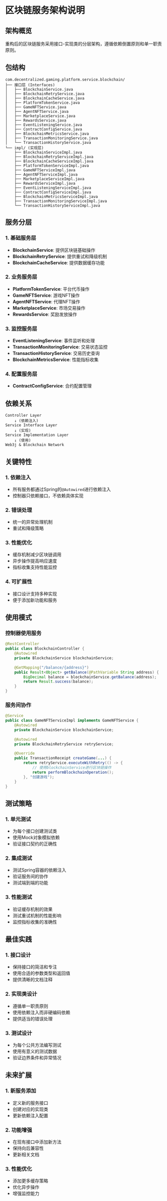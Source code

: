 # 区块链服务架构说明

## 架构概览

重构后的区块链服务采用接口-实现类的分层架构，遵循依赖倒置原则和单一职责原则。

## 包结构

```
com.decentralized.gaming.platform.service.blockchain/
├── 接口层 (Interfaces)
│   ├── BlockchainService.java
│   ├── BlockchainRetryService.java
│   ├── BlockchainCacheService.java
│   ├── PlatformTokenService.java
│   ├── GameNFTService.java
│   ├── AgentNFTService.java
│   ├── MarketplaceService.java
│   ├── RewardsService.java
│   ├── EventListeningService.java
│   ├── ContractConfigService.java
│   ├── BlockchainMetricsService.java
│   ├── TransactionMonitoringService.java
│   └── TransactionHistoryService.java
└── impl/ (实现层)
    ├── BlockchainServiceImpl.java
    ├── BlockchainRetryServiceImpl.java
    ├── BlockchainCacheServiceImpl.java
    ├── PlatformTokenServiceImpl.java
    ├── GameNFTServiceImpl.java
    ├── AgentNFTServiceImpl.java
    ├── MarketplaceServiceImpl.java
    ├── RewardsServiceImpl.java
    ├── EventListeningServiceImpl.java
    ├── ContractConfigServiceImpl.java
    ├── BlockchainMetricsServiceImpl.java
    ├── TransactionMonitoringServiceImpl.java
    └── TransactionHistoryServiceImpl.java
```

## 服务分层

### 1. 基础服务层
- **BlockchainService**: 提供区块链基础操作
- **BlockchainRetryService**: 提供重试和降级机制
- **BlockchainCacheService**: 提供数据缓存功能

### 2. 业务服务层
- **PlatformTokenService**: 平台代币操作
- **GameNFTService**: 游戏NFT操作
- **AgentNFTService**: 代理NFT操作
- **MarketplaceService**: 市场交易操作
- **RewardsService**: 奖励发放操作

### 3. 监控服务层
- **EventListeningService**: 事件监听和处理
- **TransactionMonitoringService**: 交易状态监控
- **TransactionHistoryService**: 交易历史查询
- **BlockchainMetricsService**: 性能指标收集

### 4. 配置服务层
- **ContractConfigService**: 合约配置管理

## 依赖关系

```
Controller Layer
    ↓ (依赖注入)
Service Interface Layer
    ↓ (实现)
Service Implementation Layer
    ↓ (使用)
Web3j & Blockchain Network
```

## 关键特性

### 1. 依赖注入
- 所有服务都通过Spring的`@Autowired`进行依赖注入
- 控制器只依赖接口，不依赖具体实现

### 2. 错误处理
- 统一的异常处理机制
- 重试和降级策略

### 3. 性能优化
- 缓存机制减少区块链调用
- 异步操作提高响应速度
- 指标收集支持性能监控

### 4. 可扩展性
- 接口设计支持多种实现
- 便于添加新功能和服务

## 使用模式

### 控制器使用服务
```java
@RestController
public class BlockchainController {
    @Autowired
    private BlockchainService blockchainService;
    
    @GetMapping("/balance/{address}")
    public Result<Object> getBalance(@PathVariable String address) {
        BigDecimal balance = blockchainService.getBalance(address);
        return Result.success(balance);
    }
}
```

### 服务间协作
```java
@Service
public class GameNFTServiceImpl implements GameNFTService {
    @Autowired
    private BlockchainService blockchainService;
    
    @Autowired
    private BlockchainRetryService retryService;
    
    @Override
    public TransactionReceipt createGame(...) {
        return retryService.executeWithRetry(() -> {
            // 使用blockchainService进行区块链操作
            return performBlockchainOperation();
        }, "创建游戏");
    }
}
```

## 测试策略

### 1. 单元测试
- 为每个接口创建测试类
- 使用Mock对象模拟依赖
- 验证接口契约的正确性

### 2. 集成测试
- 测试Spring容器的依赖注入
- 验证服务间的协作
- 测试端到端的功能

### 3. 性能测试
- 验证缓存机制的效果
- 测试重试机制的性能影响
- 监控指标收集的准确性

## 最佳实践

### 1. 接口设计
- 保持接口的简洁和专注
- 使用合适的参数类型和返回值
- 提供清晰的文档注释

### 2. 实现类设计
- 遵循单一职责原则
- 使用依赖注入而非硬编码依赖
- 提供适当的错误处理

### 3. 测试设计
- 为每个公共方法编写测试
- 使用有意义的测试数据
- 验证边界条件和异常情况

## 未来扩展

### 1. 新服务添加
- 定义新的服务接口
- 创建对应的实现类
- 更新依赖注入配置

### 2. 功能增强
- 在现有接口中添加新方法
- 保持向后兼容性
- 更新相关文档

### 3. 性能优化
- 添加更多缓存策略
- 优化异步操作
- 增强监控能力
